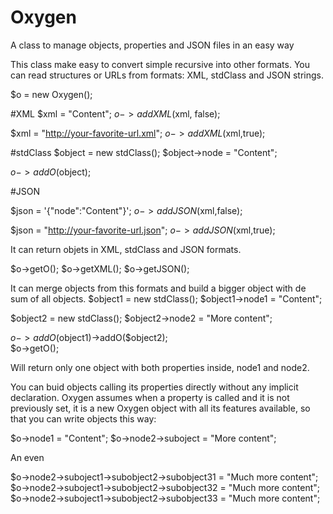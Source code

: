 # Oxygen
A class to manage objects, properties and JSON files in an easy way

This class make easy to convert simple recursive into other formats.
You can read structures or URLs from formats: XML, stdClass and JSON strings. 

$o = new Oxygen();


#XML
$xml = "<xml><node>Content</node></xml>";
$o->addXML($xml, false);


$xml = "http://your-favorite-url.xml";
$o->addXML($xml,true);


#stdClass
$object = new stdClass();
$object->node = "Content";

$o->addO($object);


#JSON

$json = '{"node":"Content"}';
$o->addJSON($xml,false);

$json = "http://your-favorite-url.json";
$o->addJSON($xml,true);


It can return objets in XML, stdClass and JSON formats.

$o->getO();
$o->getXML();
$o->getJSON();


It can merge objects from this formats and build a bigger object with de sum of all objects.
$object1 = new stdClass();
$object1->node1 = "Content";

$object2 = new stdClass();
$object2->node2 = "More content";

$o->addO($object1)->addO($object2);  
$o->getO();

Will return only one object with both properties inside, node1 and node2.

You can buid objects calling its properties directly without any implicit declaration. Oxygen assumes when a property is called and it is not previously set, it is a new Oxygen object with all its features available, so that you can write objects this way: 

$o->node1 = "Content";
$o->node2->suboject = "More content";

An even 

$o->node2->suboject1->subobject2->subobject31 = "Much more content";
$o->node2->suboject1->subobject2->subobject32 = "Much more content";
$o->node2->suboject1->subobject2->subobject33 = "Much more content";



